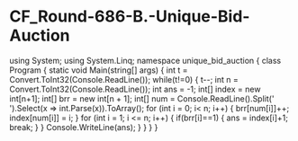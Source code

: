 # CF_Round-686-B.-Unique-Bid-Auction
using System;
using System.Linq;
namespace unique_bid_auction
{
    class Program
    {
        static void Main(string[] args)
        {
            int t = Convert.ToInt32(Console.ReadLine());
            while(t!=0)
            {
                t--;
                int n = Convert.ToInt32(Console.ReadLine());
                int ans = -1;
                int[] index = new int[n+1];
                int[] brr = new int[n + 1];
                int[] num = Console.ReadLine().Split(' ').Select(x => int.Parse(x)).ToArray();
                for (int i = 0; i< n; i++)
                {
                    brr[num[i]]++;
                    index[num[i]] = i;
                }
                for (int i = 1; i <= n; i++)
                {
                    if(brr[i]==1)
                    {
                        ans = index[i]+1;
                        break;
                    }
                }
                Console.WriteLine(ans);
            }
        }
    }
}

